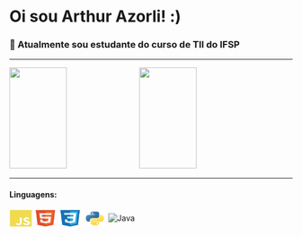 # Oi sou Arthur Azorli! :)


### 📘 Atualmente sou estudante do curso de TII do IFSP


<hr>

<div>
  <img height="180em" width = "45%" src = "https://github-readme-stats.vercel.app/api?username=azorlin&show_icons=true&theme=monokai">
  <img height="180em" width = "45%" src = "https://github-readme-stats.vercel.app/api/top-langs/?username=azorlin&hide_progress=true&theme=monokai">
</div>

<hr>

#### Linguagens:
<div style="display: inline_block">
  <img align="center" alt="Js" height="30" width="40" src="https://raw.githubusercontent.com/devicons/devicon/master/icons/javascript/javascript-plain.svg">
  <img align="center" alt="HTML" height="30" width="40" src="https://raw.githubusercontent.com/devicons/devicon/master/icons/html5/html5-original.svg">
  <img align="center" alt="CSS" height="30" width="40" src="https://raw.githubusercontent.com/devicons/devicon/master/icons/css3/css3-original.svg">
  <img align="center" alt="Python" height="30" width="40" src="https://raw.githubusercontent.com/devicons/devicon/master/icons/python/python-original.svg">
  <img align="center" alt="Java" height="30" width="40" src="https://cdn.jsdelivr.net/gh/devicons/devicon/icons/java/java-original.svg">
  
</div>

